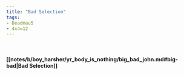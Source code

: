 ```yaml
---
title: "Bad Selection"
tags:
- Deadmau5
- 4x4=12
---
```

&nbsp;
#### [[notes/b/boy_harsher/yr_body_is_nothing/big_bad_john.md#big-bad|Bad Selection]]
